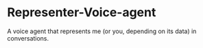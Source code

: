 # Representer-Voice-agent
A voice agent that represents me (or you, depending on its data) in conversations.
